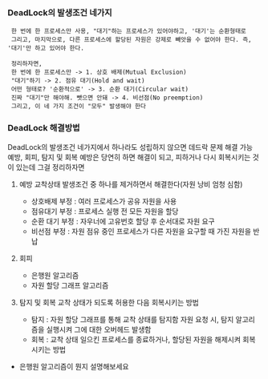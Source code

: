 ### DeadLock의 발생조건 네가지
```
 한 번에 한 프로세스만 사용, "대기"하는 프로세스가 있어야하고, '대기'는 순환형태로
 그리고, 마지막으로, 다른 프로세스에 할당된 자원은 강제로 빼앗을 수 없어야 한다. 즉, '대기'만 하고 있어야 한다.
```
```
 정리하자면, 
 한 번에 한 프로세스만 -> 1. 상호 배제(Mutual Exclusion)
 "대기"하기 -> 2. 점유 대기(Hold and wait)
 어떤 형태로? '순환적으로' -> 3. 순환 대기(Circular wait)
 진짜 "대기"만 해야해. 뺏으면 안돼 -> 4. 비선점(No preemption)
 그리고, 이 네 가지 조건이 "모두" 발생해야 한다
```

### DeadLock 해결방법
DeadLock의 발생조건 네가지에서 하나라도 성립하지 않으면 데드락 문제 해결 가능 </br>
예방, 회피, 탐지 및 회복
예방은 당연히 하면 해결이 되고, 피하거나 다시 회복시키는 것이 있는데 그걸 정리하자면

1. 예방
   교착상태 발생조건 중 하나를 제거하면서 해결한다(자원 낭비 엄청 심함)
   * 상호배제 부정 : 여러 프로세스가 공유 자원을 사용
   * 점유대기 부정 : 프로세스 실행 전 모든 자원을 할당
   * 순환 대기 부정 : 자우너에 고유번호 할당 후 순서대로 자원 요구
   * 비선점 부정 : 자원 점유 중인 프로세스가 다른 자원을 요구할 때 가진 자원을 반납

2. 회피
   * 은행원 알고리즘
   * 자원 할당 그래프 알고리즘

3. 탐지 및 회복
   교착 상태가 되도록 허용한 다음 회복시키는 방법
   * 탐지 : 자원 할당 그래프를 통해 교착 상태를 탐지함
            자원 요청 시, 탐지 알고리즘을 실행시켜 그에 대한 오버헤드 발생함
   * 회복 : 교착 상태 일으킨 프로세스를 종료하거나, 할당된 자원을 해제시켜 회복시키는 방법


* 은행원 알고리즘이 뭔지 설명해보세요
